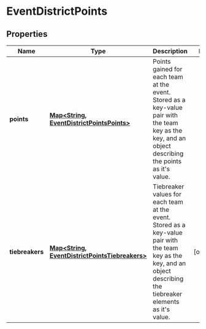 
# EventDistrictPoints

## Properties
Name | Type | Description | Notes
------------ | ------------- | ------------- | -------------
**points** | [**Map&lt;String, EventDistrictPointsPoints&gt;**](EventDistrictPointsPoints.md) | Points gained for each team at the event. Stored as a key-value pair with the team key as the key, and an object describing the points as it&#39;s value. | 
**tiebreakers** | [**Map&lt;String, EventDistrictPointsTiebreakers&gt;**](EventDistrictPointsTiebreakers.md) | Tiebreaker values for each team at the event. Stored as a key-value pair with the team key as the key, and an object describing the tiebreaker elements as it&#39;s value. |  [optional]



